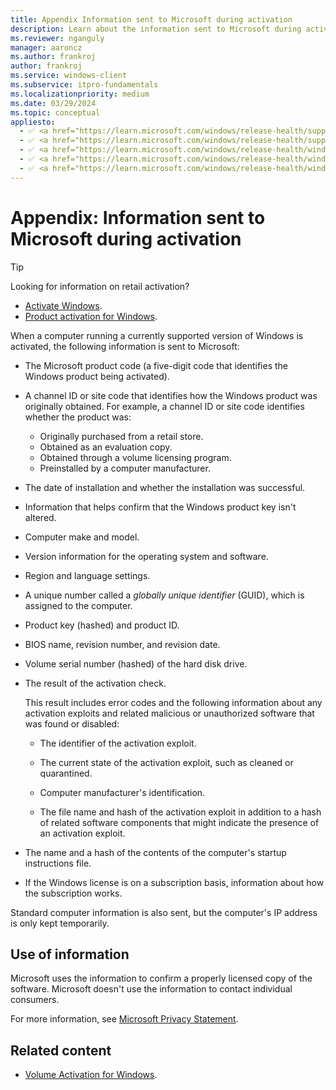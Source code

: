 ```yaml
---
title: Appendix Information sent to Microsoft during activation
description: Learn about the information sent to Microsoft during activation.
ms.reviewer: nganguly
manager: aaroncz
ms.author: frankroj
author: frankroj
ms.service: windows-client
ms.subservice: itpro-fundamentals
ms.localizationpriority: medium
ms.date: 03/29/2024
ms.topic: conceptual
appliesto:
  - ✅ <a href="https://learn.microsoft.com/windows/release-health/supported-versions-windows-client" target="_blank">Windows 11</a>
  - ✅ <a href="https://learn.microsoft.com/windows/release-health/supported-versions-windows-client" target="_blank">Windows 10</a>
  - ✅ <a href="https://learn.microsoft.com/windows/release-health/windows-server-release-info" target="_blank">Windows Server 2022</a>
  - ✅ <a href="https://learn.microsoft.com/windows/release-health/windows-server-release-info" target="_blank">Windows Server 2019</a>
  - ✅ <a href="https://learn.microsoft.com/windows/release-health/windows-server-release-info" target="_blank">Windows Server 2016</a>
---
```


# Appendix: Information sent to Microsoft during activation

> [!TIP]
>
> Looking for information on retail activation?
>
> - [Activate Windows](https://support.microsoft.com/help/12440/).
> - [Product activation for Windows](https://go.microsoft.com/fwlink/p/?LinkId=618644).

When a computer running a currently supported version of Windows is activated, the following information is sent to Microsoft:

- The Microsoft product code (a five-digit code that identifies the Windows product being activated).

- A channel ID or site code that identifies how the Windows product was originally obtained. For example, a channel ID or site code identifies whether the product was:

  - Originally purchased from a retail store.
  - Obtained as an evaluation copy.
  - Obtained through a volume licensing program.
  - Preinstalled by a computer manufacturer.

- The date of installation and whether the installation was successful.

- Information that helps confirm that the Windows product key isn't altered.

- Computer make and model.

- Version information for the operating system and software.

- Region and language settings.

- A unique number called a *globally unique identifier* (GUID), which is assigned to the computer.

- Product key (hashed) and product ID.

- BIOS name, revision number, and revision date.

- Volume serial number (hashed) of the hard disk drive.

- The result of the activation check.

    This result includes error codes and the following information about any activation exploits and related malicious or unauthorized software that was found or disabled:

  - The identifier of the activation exploit.

  - The current state of the activation exploit, such as cleaned or quarantined.

  - Computer manufacturer's identification.

  - The file name and hash of the activation exploit in addition to a hash of related software components that might indicate the presence of an activation exploit.

- The name and a hash of the contents of the computer's startup instructions file.

- If the Windows license is on a subscription basis, information about how the subscription works.

Standard computer information is also sent, but the computer's IP address is only kept temporarily.

## Use of information

Microsoft uses the information to confirm a properly licensed copy of the software. Microsoft doesn't use the information to contact individual consumers.

For more information, see [Microsoft Privacy Statement](https://go.microsoft.com/fwlink/p/?LinkId=619879).

## Related content

- [Volume Activation for Windows](volume-activation-windows.md).
